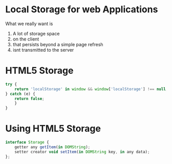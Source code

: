 # Local Storage for web Applications
What we really want is
1. A lot of storage space
1. on the client
1. that persists beyond a simple page refresh
1. isnt transmitted to the server

# HTML5 Storage

```js
try {
    return 'localStorage' in window && window['localStorage'] !== null;
} catch (e) {
    return false;
    }
}
```

# Using HTML5 Storage

```js
interface Storage {
    getter any getItem(in DOMString);
    setter creator void setItem(in DOMString key, in any data);
};
```
